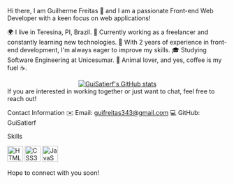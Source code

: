 Hi there, I am Guilherme Freitas 👋
and I am a passionate Front-end Web Developer with a keen focus on web applications!

🌍 I live in Teresina, PI, Brazil.
🚀 Currently working as a freelancer and constantly learning new technologies.
🧠 With 2 years of experience in front-end development, I'm always eager to improve my skills.
🎓 Studying Software Engineering at Unicesumar.
🐾 Animal lover, and yes, coffee is my fuel ☕.
<div align="center"> <a href="https://github.com/GuiSatierf"><img src="https://github-readme-stats.vercel.app/api?username=GuiSatierf&show_icons=true&hide=contribs&count_private=true&title_color=0891b2&text_color=ffffff&icon_color=0891b2&bg_color=1c1917&hide_border=true&show_icons=true" alt="GuiSatierf's GitHub stats" /></a> </div>
If you are interested in working together or just want to chat, feel free to reach out!

Contact Information
✉️ Email: guifreitas343@gmail.com
💻 GitHub: GuiSatierf

Skills
<p align="left"> <a href="https://developer.mozilla.org/en-US/docs/Glossary/HTML5" target="_blank" rel="noreferrer"><img src="https://raw.githubusercontent.com/danielcranney/readme-generator/main/public/icons/skills/html5-colored.svg" width="36" height="36" alt="HTML5" /></a> <a href="https://www.w3.org/TR/CSS/#css" target="_blank" rel="noreferrer"><img src="https://raw.githubusercontent.com/danielcranney/readme-generator/main/public/icons/skills/css3-colored.svg" width="36" height="36" alt="CSS3" /></a> <a href="https://developer.mozilla.org/en-US/docs/Web/JavaScript" target="_blank" rel="noreferrer"><img src="https://raw.githubusercontent.com/danielcranney/readme-generator/main/public/icons/skills/javascript-colored.svg" width="36" height="36" alt="JavaScript" /></a> </p>
Hope to connect with you soon!
